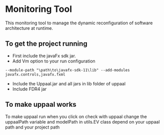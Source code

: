 # Monitoring Tool
This monitoring tool to manage the dynamic reconfiguration of software architecture at runtime.

## To get the project running
- First include the javaFx sdk jar.
- Add Vm option to your run configuration
```
--module-path "\path\to\javafx-sdk-11\lib" --add-modules javafx.controls,javafx.fxml
```
- Include the Uppaal.jar and all jars in lib folder of uppaal
- Include FDR4 jar

## To make uppaal works
To make uppaal run when you click on check with 
uppaal change the uppaalPath variable and modelPath
in utils.EV class depend on your uppaal path and your project path